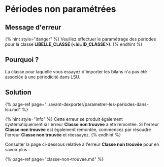 # Périodes non paramétrées

## Message d'erreur

{% hint style="danger" %}
Veuillez effectuer le paramétrage des périodes pour la classe **LIBELLE\_CLASSE \(&lt;id=ID\_CLASSE&gt;\)**.
{% endhint %}

## Pourquoi ?

La classe pour laquelle vous essayez d'importer les bilans n'a pas été associée à une périodicité dans LSU.

## Solution

{% page-ref page="../avant-dexporter/parametrer-les-periodes-dans-lsu.md" %}

{% hint style="info" %}
Cette erreur se produit également systématiquement si l'erreur **Classe non trouvée** a été remontée. Si l'erreur **Classe non trouvée** est également remontée, commencez par résoudre l'erreur **Classe non trouvée** et réessayez.
{% endhint %}

Consulter la page ci-dessous relative à l'erreur **Classe non trouvée** pour en savoir plus :

{% page-ref page="classe-non-trouvee.md" %}

